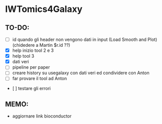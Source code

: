 # IWTomics4Galaxy

## TO-DO:
- [ ] id quando gli header non vengono dati in input (Load Smooth and Plot) (chidedere a Martin $r.id ??)
- [x] help inizio tool 2 e 3
- [x] help tool 3
- [x] dati veri
- [ ] pipeline per paper
- [ ] creare history su usegalaxy con dati veri ed condividere con Anton
- [ ] far provare il tool ad Anton 
- [ ] testare gli errori

## MEMO:
- aggiornare link bioconductor
